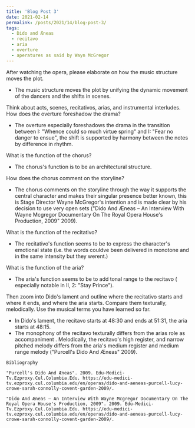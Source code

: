 ```yaml
---
title: 'Blog Post 3'
date: 2021-02-14
permalink: /posts/2021/14/blog-post-3/
tags:
  - Dido and Æneas
  - recitavo
  - aria
  - overture
  - aperatures as said by Wayn McGregor
---
```


After watching the opera, please elaborate on how the music structure moves the plot.
* The music structure moves the plot by unifying the dynamic movement of the dancers and the shifts in scenes. 

Think about acts, scenes, recitativos, arias, and instrumental interludes. How does the overture foreshadow the drama? 
* The overture especially foreshadows the drama in the transition between I: "Whence could so much virtue spring" and I: "Fear no danger to ensue", the shift is supported by harmony between the notes by difference in rhythm.

What is the function of the chorus? 
* The chorus's function is to be an architectural structure.

How does the chorus comment on the storyline? 
* The chorus comments on the storyline through the way it supports the central character and makes their singular presence better known, this is Stage Director Wayne McGregor's intention and is made clear by his decision to use very open sets  ("Dido And Æneas – An Interview With Wayne Mcgregor Documentary On The Royal Opera House's Production, 2009" 2009). 

What is the function of the recitativo? 
* The recitativo's function seems to be to express the character's emotional state (i.e. the words couldve been delivered in monotone and in the same intensity but they werent.)

What is the function of the aria?
* The aria's function seems to be to add tonal range to the recitavo ( especially notable in II, 2: "Stay Prince"). 

Then zoom into Dido's lament and outline where the recitativo starts and where it ends, and where the aria starts. Compare them texturally, melodically. Use the musical terms you have learned so far. 
* In Dido's lament, the recitavo starts at 48:30 and ends at 51:31, the aria starts at 48:15.
* The monophony of the recitavo texturally differs from the arias role as accompaniment . Melodically, the recitavo's high register, and narrow pitched melody differs from the aria's medium register and medium range melody ("Purcell's Dido And Æneas" 2009).



```
Bibliography

"Purcell's Dido And Æneas". 2009. Edu-Medici-Tv.Ezproxy.Cul.Columbia.Edu. https://edu-medici-tv.ezproxy.cul.columbia.edu/en/operas/dido-and-aeneas-purcell-lucy-crowe-sarah-connolly-covent-garden-2009/.

"Dido And Æneas – An Interview With Wayne Mcgregor Documentary On The Royal Opera House's Production, 2009". 2009. Edu-Medici-Tv.Ezproxy.Cul.Columbia.Edu. https://edu-medici-tv.ezproxy.cul.columbia.edu/en/operas/dido-and-aeneas-purcell-lucy-crowe-sarah-connolly-covent-garden-2009/.

```
